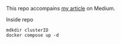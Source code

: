 This repo accompains [my article](https://medium.com/@katyagorshkova/understanding-kafka-kraft-how-controllers-and-brokers-talk-in-the-zookeeper-less-world-a5e05a063f34) on Medium.

Inside repo

```
mdkdir clusterID
docker compose up -d
```

